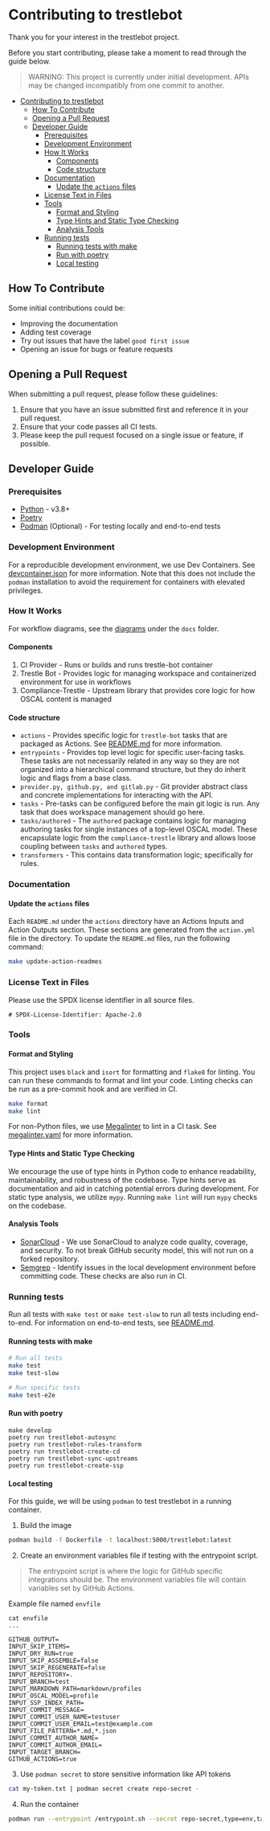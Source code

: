 # Contributing to trestlebot

Thank you for your interest in the trestlebot project.

Before you start contributing, please take a moment to read through the guide below.

> WARNING: This project is currently under initial development. APIs may be changed incompatibly from one commit to another.

- [Contributing to trestlebot](#contributing-to-trestlebot)
  - [How To Contribute](#how-to-contribute)
  - [Opening a Pull Request](#opening-a-pull-request)
  - [Developer Guide](#developer-guide)
    - [Prerequisites](#prerequisites)
    - [Development Environment](#development-environment)
    - [How It Works](#how-it-works)
      - [Components](#components)
      - [Code structure](#code-structure)
    - [Documentation](#documentation)
      - [Update the `actions` files](#update-the-actions-files)
    - [License Text in Files](#license-text-in-files)
    - [Tools](#tools)
      - [Format and Styling](#format-and-styling)
      - [Type Hints and Static Type Checking](#type-hints-and-static-type-checking)
      - [Analysis Tools](#analysis-tools)
    - [Running tests](#running-tests)
      - [Running tests with make](#running-tests-with-make)
      - [Run with poetry](#run-with-poetry)
      - [Local testing](#local-testing)


## How To Contribute

Some initial contributions could be:

- Improving the documentation
- Adding test coverage
- Try out issues that have the label `good first issue`
- Opening an issue for bugs or feature requests

## Opening a Pull Request

When submitting a pull request, please follow these guidelines:

1. Ensure that you have an issue submitted first and reference it in your pull request.
2. Ensure that your code passes all CI tests.
3. Please keep the pull request focused on a single issue or feature, if possible.

## Developer Guide

### Prerequisites

- [Python](https://www.python.org/downloads/) - v3.8+
- [Poetry](https://python-poetry.org/)
- [Podman](https://podman.io/docs/installation) (Optional) - For testing locally and end-to-end tests

### Development Environment

For a reproducible development environment, we use Dev Containers. See [devcontainer.json](./.devcontainer/devcontainer.json) for more information. Note that this does not include the `podman` installation to avoid the requirement for containers with elevated privileges.

### How It Works

For workflow diagrams, see the [diagrams](./docs/diagrams/) under the `docs` folder.

#### Components

1. CI Provider - Runs or builds and runs trestle-bot container
2. Trestle Bot - Provides logic for managing workspace and containerized environment for use in workflows
3. Compliance-Trestle - Upstream library that provides core logic for how OSCAL content is managed

#### Code structure

- `actions` - Provides specific logic for `trestle-bot` tasks that are packaged as Actions. See [README.md](./actions/README.md) for more information.
- `entrypoints` - Provides top level logic for specific user-facing tasks. These tasks are not necessarily related in any way so they are not organized into a hierarchical command structure, but they do inherit logic and flags from a base class.
- `provider.py, github.py, and gitlab.py` - Git provider abstract class and concrete implementations for interacting with the API.
- `tasks` - Pre-tasks can be configured before the main git logic is run. Any task that does workspace management should go here.
- `tasks/authored` - The `authored` package contains logic for managing authoring tasks for single instances of a top-level OSCAL model. These encapsulate logic from the `compliance-trestle` library and allows loose coupling between `tasks` and `authored` types.
- `transformers` - This contains data transformation logic; specifically for rules.


### Documentation

#### Update the `actions` files

Each `README.md` under the `actions` directory have an Actions Inputs and Action Outputs section. These sections are generated from the `action.yml` file in the directory. To update the `README.md` files, run the following command:

```bash
make update-action-readmes
```

### License Text in Files

Please use the SPDX license identifier in all source files.

```
# SPDX-License-Identifier: Apache-2.0
```

### Tools

#### Format and Styling

This project uses `black` and `isort` for formatting and `flake8` for linting. You can run these commands to format and lint your code.
Linting checks can be run as a pre-commit hook and are verified in CI.

```bash
make format
make lint
```

For non-Python files, we use [Megalinter](https://github.com/oxsecurity/megalinter) to lint in a CI task. See [megalinter.yaml](https://github.com/RedHatProductSecurity/trestle-bot/blob/main/.mega-linter.yml) for more information.

#### Type Hints and Static Type Checking

We encourage the use of type hints in Python code to enhance readability, maintainability, and robustness of the codebase. Type hints serve as documentation and aid in catching potential errors during development. For static type analysis, we utilize `mypy`. Running `make lint` will run `mypy` checks on the codebase.

#### Analysis Tools

- [SonarCloud](https://sonarcloud.io/dashboard?id=rh-psce_trestle-bot) - We use SonarCloud to analyze code quality, coverage, and security. To not break GitHub security model, this will not run on a forked repository.
- [Semgrep](https://semgrep.dev/docs/extensions/overview/#pre-commit) - Identify issues in the local development environment before committing code. These checks are also run in CI.

### Running tests

Run all tests with `make test` or `make test-slow` to run all tests including end-to-end.
For information on end-to-end tests, see [README.md](./tests/e2e/README.md).

#### Running tests with make
```bash
# Run all tests
make test
make test-slow

# Run specific tests
make test-e2e
```

#### Run with poetry
```
make develop
poetry run trestlebot-autosync
poetry run trestlebot-rules-transform
poetry run trestlebot-create-cd
poetry run trestlebot-sync-upstreams
poetry run trestlebot-create-ssp
```

#### Local testing

For this guide, we will be using `podman` to test trestlebot in a running container.

1. Build the image

```bash
podman build -f Dockerfile -t localhost:5000/trestlebot:latest
```

2. Create an environment variables file if testing with the entrypoint script.

> The entrypoint script is where the logic for GitHub specific integrations should be. The environment variables file will contain variables set by GitHub Actions.

Example file named `envfile`

```
cat envfile
...

GITHUB_OUTPUT=
INPUT_SKIP_ITEMS=
INPUT_DRY_RUN=true
INPUT_SKIP_ASSEMBLE=false
INPUT_SKIP_REGENERATE=false
INPUT_REPOSITORY=.
INPUT_BRANCH=test
INPUT_MARKDOWN_PATH=markdown/profiles
INPUT_OSCAL_MODEL=profile
INPUT_SSP_INDEX_PATH=
INPUT_COMMIT_MESSAGE=
INPUT_COMMIT_USER_NAME=testuser
INPUT_COMMIT_USER_EMAIL=test@example.com
INPUT_FILE_PATTERN=*.md,*.json
INPUT_COMMIT_AUTHOR_NAME=
INPUT_COMMIT_AUTHOR_EMAIL=
INPUT_TARGET_BRANCH=
GITHUB_ACTIONS=true

```
3. Use `podman secret` to store sensitive information like API tokens

```bash
cat my-token.txt | podman secret create repo-secret -
```

4. Run the container

```bash
podman run --entrypoint /entrypoint.sh --secret repo-secret,type=env,target=TRESTLEBOT_REPO_ACCESS_TOKEN --env-file=envfile -v my-trestle-space:/data -w /data localhost:5000/trestlebot:latest
```